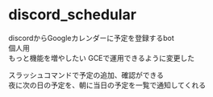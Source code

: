 # discord_schedular
discordからGoogleカレンダーに予定を登録するbot  
個人用  
もっと機能を増やしたい
GCEで運用できるように変更した

スラッシュコマンドで予定の追加、確認ができる  
夜に次の日の予定を、朝に当日の予定を一覧で通知してくれる
